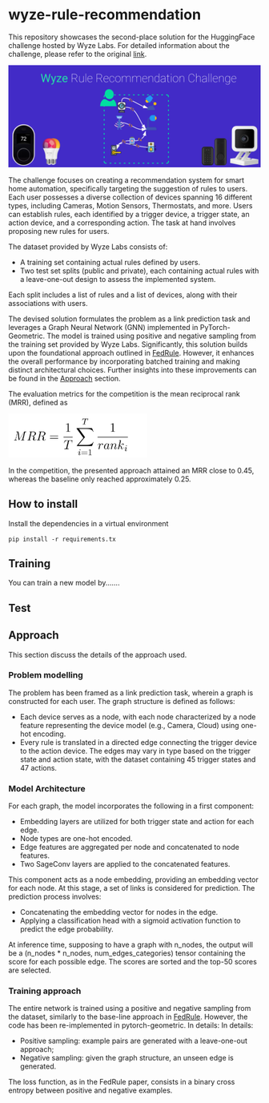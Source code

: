 # wyze-rule-recommendation

This repository showcases the second-place solution for the HuggingFace challenge hosted by Wyze Labs. 
For detailed information about the challenge, please refer to the original
[link](https://huggingface.co/spaces/competitions/wyze-rule-recommendation).

[![img.png](docs/images/img.png)](https://huggingface.co/spaces/competitions/wyze-rule-recommendation)

The challenge focuses on creating a recommendation system for smart home automation, specifically targeting 
the suggestion of rules to users. Each user possesses a diverse collection of devices spanning 16 different types, 
including Cameras, Motion Sensors, Thermostats, and more. Users can establish rules, each identified by a trigger 
device, a trigger state, an action device, and a corresponding action. 
The task at hand involves proposing new rules for users.

The dataset provided by Wyze Labs consists of:

- A training set containing actual rules defined by users. 
- Two test set splits (public and private), each containing actual 
rules with a leave-one-out design to assess the implemented system.

Each split includes a list of rules and a list of devices, along with their associations with users.

The devised solution formulates the problem as a link prediction task
and leverages a Graph Neural Network (GNN) implemented in 
PyTorch-Geometric. The model is trained using positive 
and negative sampling from the training set provided by Wyze Labs.
Significantly,  this solution builds upon the foundational approach 
outlined in [FedRule](https://arxiv.org/abs/2211.06812). However, it enhances the
overall performance by incorporating batched training and making 
distinct architectural choices. Further
insights into these improvements can be found in the [Approach](#approach) section.


The evaluation metrics for the competition is the mean reciprocal rank (MRR),
defined as

![img.png](docs/images/metrics.png)


In the competition, the presented approach attained an MRR close to 0.45, 
whereas the baseline only reached approximately 0.25.


## How to install
Install the dependencies in a virtual environment
```
pip install -r requirements.tx
```


## Training
You can train a new model by.......

## Test


## Approach

This section discuss the details of the approach used.

### Problem modelling
The problem has been framed as a link prediction task, wherein a graph is constructed for each user. The graph structure is defined as follows:

- Each device serves as a node, with each node characterized by a node feature representing the device model (e.g., Camera, Cloud) using one-hot encoding. 
- Every rule is translated in a directed edge connecting the trigger device to the action device. The edges may vary in type based on the trigger state and action state, with the dataset containing 45 trigger states and 47 actions.

### Model Architecture
For each graph, the model incorporates the following in a first component:

- Embedding layers are utilized for both trigger state and action for each edge.
- Node types are one-hot encoded.
- Edge features are aggregated per node and concatenated to node features.
- Two SageConv layers are applied to the concatenated features.

This component acts as a node embedding, 
providing an embedding vector for each node. 
At this stage, a set of links is considered for prediction. The prediction process involves:

- Concatenating the embedding vector for nodes in the edge.
- Applying a classification head with a sigmoid activation function to predict the edge probability.

At inference time, supposing to have a graph with n_nodes, the output 
will be a (n_nodes * n_nodes, num_edges_categories) tensor containing
the score for each possible edge. 
The scores are sorted and the top-50 scores are selected.

### Training approach

The entire network is trained using a positive and negative sampling
from the dataset, similarly to the base-line approach in 
[FedRule](https://arxiv.org/abs/2211.06812). However, the code has been
re-implemented in pytorch-geometric. In details:
In details:

- Positive sampling: example pairs are generated with a leave-one-out approach;
- Negative sampling: given the graph structure, an unseen edge is generated.

The loss function, as in the FedRule paper, consists in a binary cross entropy 
between positive and negative examples.





